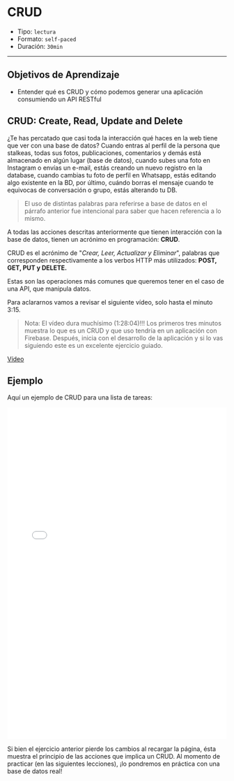 # CRUD

- Tipo: `lectura`
- Formato: `self-paced`
- Duración: `30min`

***

## Objetivos de Aprendizaje

- Entender qué es CRUD y cómo podemos generar una aplicación consumiendo un API
  RESTful

## CRUD: Create, Read, Update and Delete

¿Te has percatado que casi toda la interacción qué haces en la web tiene que ver
con una base de datos? Cuando entras al perfil de la persona que stalkeas, todas
sus fotos, publicaciones, comentarios y demás está almacenado en algún lugar
(base de datos), cuando subes una foto en Instagram o envías un e-mail, estás
creando un nuevo registro en la database, cuando cambias tu foto de perfil
en Whatsapp, estás editando algo existente en la BD, por último, cuándo borras
el mensaje cuando te equivocas de conversación o grupo, estás alterando tu DB.

> El uso de distintas palabras para referirse a base de datos en el párrafo
> anterior fue intencional para saber que hacen referencia a lo mismo.

A todas las acciones descritas anteriormente que tienen interacción con la base
de datos, tienen un acrónimo en programación: **CRUD**.

CRUD es el acrónimo de "_Crear, Leer, Actualizar y Eliminar_", palabras que
corresponden respectivamente a los verbos HTTP más utilizados: **POST, GET,
PUT y DELETE.**

Estas son las operaciones más comunes que queremos tener en el caso de una API,
que manipula datos.

Para aclararnos vamos a revisar el siguiente vídeo, solo hasta el minuto 3:15.

> Nota: El vídeo dura muchísimo (1:28:04)!!! Los primeros tres minutos muestra
> lo que es un CRUD y que uso tendría en un aplicación con Firebase.
> Después, inicia con el desarrollo de la aplicación y si lo vas siguiendo
> este es un excelente ejercicio guiado.

[Vídeo](https://www.youtube.com/watch?v=cQmwK306XaI)

## Ejemplo

Aquí un ejemplo de CRUD para una lista de tareas:

<iframe height='760' scrolling='no' title='Plain JS CRUD Frontend' src='//codepen.io/ianseabrook/embed/rxvByR/?height=760&theme-id=0&default-tab=result&embed-version=2' frameborder='no' allowtransparency='true' allowfullscreen='true' style='width: 100%;'>See the Pen <a href='https://codepen.io/ianseabrook/pen/rxvByR/'>Plain JS CRUD Frontend</a> by Ian Seabrook (<a href='https://codepen.io/ianseabrook'>@ianseabrook</a>) on <a href='https://codepen.io'>CodePen</a>.
</iframe>

Si bien el ejercicio anterior pierde los cambios al recargar la página, ésta
muestra el principio de las acciones que implica un CRUD. Al momento de
practicar (en las siguientes lecciones), ¡lo pondremos en práctica con una base
de datos real!
